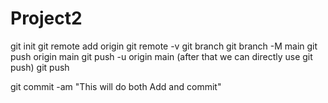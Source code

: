 # Project2
git init 
git remote add origin <Link>
git remote -v
git branch
git branch -M main
git push origin main
git push -u origin main  (after that we can directly use git push)
git push

git commit -am "This will do both Add and commit"

